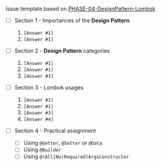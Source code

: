 Issue template based on [PHASE-04-DesignPattern-Lombok](Readme.md)

- [ ] Section 1 - Importances of the **Design Pattern**
  1. `[Answer #1]`
  2. `[Answer #1]`

- [ ] Section 2 - **Design Pattern** categories
  1. `[Answer #1]`
  2. `[Answer #1]`
  3. `[Answer #3]`

- [ ] Section 3 - Lombok usages
  1. `[Answer #1]`
  2. `[Answer #1]`
  3. `[Answer #3]`
  4. `[Answer #4]`

- [ ] Section 4 - Practical assignment
  - [ ] Using `@Getter`, `@Setter` or `@Data`
  - [ ] Using `@Builder`
  - [ ] Using `@(All|No|Required)ArgsConstructor`